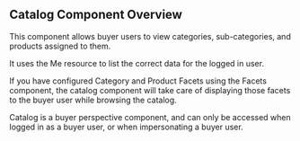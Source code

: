 ## Catalog Component Overview

This component allows buyer users to view categories, sub-categories, and products assigned to them.

It uses the Me resource to list the correct data for the logged in user.

If you have configured Category and Product Facets using the Facets component, the catalog component will take care of displaying those facets to the buyer user while browsing the catalog.

Catalog is a buyer perspective component, and can only be accessed when logged in as a buyer user, or when impersonating a buyer user.